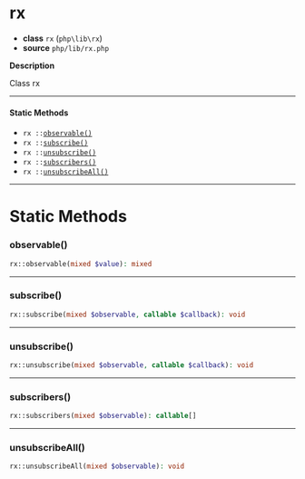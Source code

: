 # rx

- **class** `rx` (`php\lib\rx`)
- **source** `php/lib/rx.php`

**Description**

Class rx

---

#### Static Methods

- `rx ::`[`observable()`](#method-observable)
- `rx ::`[`subscribe()`](#method-subscribe)
- `rx ::`[`unsubscribe()`](#method-unsubscribe)
- `rx ::`[`subscribers()`](#method-subscribers)
- `rx ::`[`unsubscribeAll()`](#method-unsubscribeall)

---
# Static Methods

<a name="method-observable"></a>

### observable()
```php
rx::observable(mixed $value): mixed
```

---

<a name="method-subscribe"></a>

### subscribe()
```php
rx::subscribe(mixed $observable, callable $callback): void
```

---

<a name="method-unsubscribe"></a>

### unsubscribe()
```php
rx::unsubscribe(mixed $observable, callable $callback): void
```

---

<a name="method-subscribers"></a>

### subscribers()
```php
rx::subscribers(mixed $observable): callable[]
```

---

<a name="method-unsubscribeall"></a>

### unsubscribeAll()
```php
rx::unsubscribeAll(mixed $observable): void
```